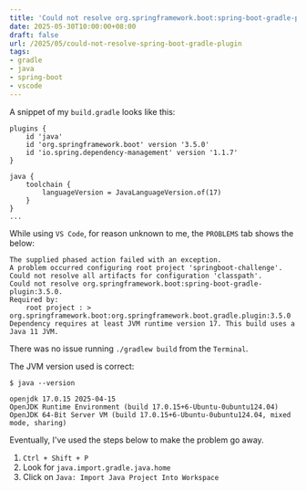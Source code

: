 ```yaml
---
title: 'Could not resolve org.springframework.boot:spring-boot-gradle-plugin'
date: 2025-05-30T10:00:00+08:00
draft: false
url: /2025/05/could-not-resolve-spring-boot-gradle-plugin
tags:
- gradle
- java
- spring-boot
- vscode
---
```


A snippet of my `build.gradle` looks like this:

```
plugins {
	id 'java'
	id 'org.springframework.boot' version '3.5.0'
	id 'io.spring.dependency-management' version '1.1.7'
}

java {
	toolchain {
		languageVersion = JavaLanguageVersion.of(17)
	}
}
...
```

While using `VS Code`, for reason unknown to me, the `PROBLEMS` tab shows the below:

```
The supplied phased action failed with an exception.
A problem occurred configuring root project 'springboot-challenge'.
Could not resolve all artifacts for configuration 'classpath'.
Could not resolve org.springframework.boot:spring-boot-gradle-plugin:3.5.0.
Required by:
    root project : > org.springframework.boot:org.springframework.boot.gradle.plugin:3.5.0
Dependency requires at least JVM runtime version 17. This build uses a Java 11 JVM.
```

There was no issue running `./gradlew build` from the `Terminal`.

The JVM version used is correct:

```
$ java --version

openjdk 17.0.15 2025-04-15
OpenJDK Runtime Environment (build 17.0.15+6-Ubuntu-0ubuntu124.04)
OpenJDK 64-Bit Server VM (build 17.0.15+6-Ubuntu-0ubuntu124.04, mixed mode, sharing)
```

Eventually, I've used the steps below to make the problem go away.

1. `Ctrl + Shift + P`
2. Look for `java.import.gradle.java.home`
3. Click on `Java: Import Java Project Into Workspace`
